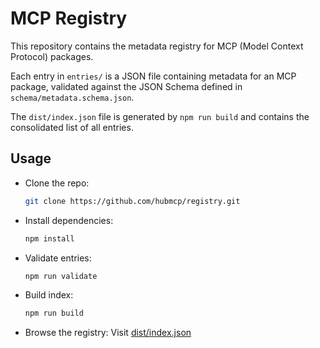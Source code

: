 # MCP Registry

This repository contains the metadata registry for MCP (Model Context Protocol) packages.

Each entry in `entries/` is a JSON file containing metadata for an MCP package, validated against the JSON Schema defined in `schema/metadata.schema.json`.

The `dist/index.json` file is generated by `npm run build` and contains the consolidated list of all entries.

## Usage

- Clone the repo:
  ```bash
  git clone https://github.com/hubmcp/registry.git
  ```
- Install dependencies:
  ```bash
  npm install
  ```
- Validate entries:
  ```bash
  npm run validate
  ```
- Build index:
  ```bash
  npm run build
  ```
- Browse the registry:
  Visit [dist/index.json](https://hubmcp.github.io/registry/dist/index.json)